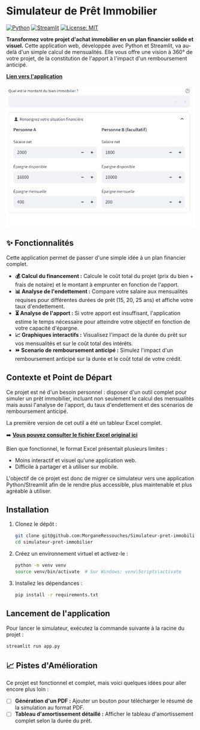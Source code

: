 # Simulateur de Prêt Immobilier

[![Python](https://img.shields.io/badge/Python-3.11%2B-blue.svg)](https://www.python.org/)
[![Streamlit](https://img.shields.io/badge/Streamlit-1.47%2B-ff69b4.svg)](https://streamlit.io)
[![License: MIT](https://img.shields.io/badge/License-MIT-yellow.svg)](https://opensource.org/licenses/MIT)

**Transformez votre projet d'achat immobilier en un plan financier solide et visuel.** Cette application web, développée avec Python et Streamlit, va au-delà d'un simple calcul de mensualités. Elle vous offre une vision à 360° de votre projet, de la constitution de l'apport à l'impact d'un remboursement anticipé.

[**Lien vers l'application**](https://simulateur-pret-immobilier.streamlit.app)

![Aperçu de l'application](https://github.com/MorganeRessouches/Simulateur-pret-immobilier/blob/ea7b33e3781ee06337d1d0c33a61ee7422c76087/assets/demo.gif)

## ✨ Fonctionnalités

Cette application permet de passer d'une simple idée à un plan financier complet.

*   **💰 Calcul du financement :** Calcule le coût total du projet (prix du bien + frais de notaire) et le montant à emprunter en fonction de l'apport.
*   **📊 Analyse de l'endettement :** Compare votre salaire aux mensualités requises pour différentes durées de prêt (15, 20, 25 ans) et affiche votre taux d'endettement.
*   **⏳ Analyse de l'apport :** Si votre apport est insuffisant, l'application estime le temps nécessaire pour atteindre votre objectif en fonction de votre capacité d'épargne.
*   **📈 Graphiques interactifs :** Visualisez l'impact de la durée du prêt sur vos mensualités et sur le coût total des intérêts.
*   **⏩ Scenario de remboursement anticipé :** Simulez l'impact d'un remboursement anticipé sur la durée et le coût total de votre crédit.

## Contexte et Point de Départ

Ce projet est né d'un besoin personnel : disposer d'un outil complet pour simuler un prêt immobilier, incluant non seulement le calcul des mensualités mais aussi l'analyse de l'apport, du taux d'endettement et des scénarios de remboursement anticipé.

La première version de cet outil a été un tableur Excel complet.

➡️ **[Vous pouvez consulter le fichier Excel original ici](./source_excel/Simulation_prêt.xlsx)**

Bien que fonctionnel, le format Excel présentait plusieurs limites :
-   Moins interactif et visuel qu'une application web.
-   Difficile à partager et à utiliser sur mobile.

L'objectif de ce projet est donc de migrer ce simulateur vers une application Python/Streamlit afin de le rendre plus accessible, plus maintenable et plus agréable à utiliser.

## Installation

1.  Clonez le dépôt :
    ```bash
    git clone git@github.com:MorganeRessouches/Simulateur-pret-immobilier.git
    cd simulateur-pret-immobilier
    ```

2.  Créez un environnement virtuel et activez-le :
    ```bash
    python -m venv venv
    source venv/bin/activate  # Sur Windows: venv\Scripts\activate
    ```

3.  Installez les dépendances :
    ```bash
    pip install -r requirements.txt
    ```

## Lancement de l'application

Pour lancer le simulateur, exécutez la commande suivante à la racine du projet :

```bash
streamlit run app.py
```

## 📈 Pistes d'Amélioration

Ce projet est fonctionnel et complet, mais voici quelques idées pour aller encore plus loin :

*   [ ] **Génération d'un PDF :** Ajouter un bouton pour télécharger le résumé de la simulation au format PDF.
*   [ ] **Tableau d'amortissement détaillé :** Afficher le tableau d'amortissement complet selon la durée du prêt.